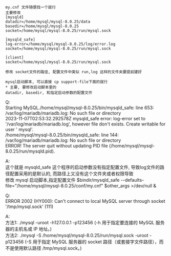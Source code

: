     my.cnf 文件随便找一个就行
    主要修改
    [mysqld]
    datadir=/home/mysql/mysql-8.0.25/data
    basedir=/home/mysql/mysql-8.0.25
    socket=/home/mysql/mysql-8.0.25/run/mysql.sock

    [mysqld_safe]
    log-error=/home/mysql/mysql-8.0.25/log/error.log
    socket=/home/mysql/mysql-8.0.25/run/mysql.sock

    [client]
    socket=/home/mysql/mysql-8.0.25/run/mysql.sock

    修改 socket文件的路径, 配置文件中类似 run,log 这样的文件夹要提前建好

    mysql启动脚本, 可以直接 cp support-file下面的就行
    * 主要, 要修改启动脚本里的
    datadir, basedir, 和指定启动参数的配置文件

Q:  
Starting MySQL./home/mysql/mysql-8.0.25/bin/mysqld_safe: line 653: /var/log/mariadb/mariadb.log: No such file or directory  
2023-11-07T02:53:32.292578Z mysqld_safe error: log-error set to '/var/log/mariadb/mariadb.log', however file don't exists. Create writable for user '
mysql'.  
/home/mysql/mysql-8.0.25/bin/mysqld_safe: line 144: /var/log/mariadb/mariadb.log: No such file or directory  
ERROR! The server quit without updating PID file (/home/mysql/mysql-8.0.25/run/mysqld.pid).

A:  
这个就是 mysqld_safe 这个程序的启动参数没有指定配置文件, 导致log文件的路径配置采用的是默认的, 而路径上又没有这个文件夹或者权限导致  
修改 mysql 启动脚本,指定配置文件 $bindir/mysqld_safe --defaults-file="/home/mysql/mysql-8.0.25/conf/my.cnf" $other_args >/dev/null &

Q:   
ERROR 2002 (HY000): Can't connect to local MySQL server through socket '/tmp/mysql.sock' (111)

A:  
方法1: ./mysql -uroot -h127.0.0.1 -p123456 (-h 用于指定要连接的 MySQL 服务器的主机名或 IP 地址。)  
方法2: ./mysql -S /home/mysql/mysql-8.0.25/run/mysql.sock -uroot -p123456 (-S 用于指定 MySQL 服务器的 socket 路径（或套接字文件路径），而不是使用默认路径 /tmp/mysql.sock。)